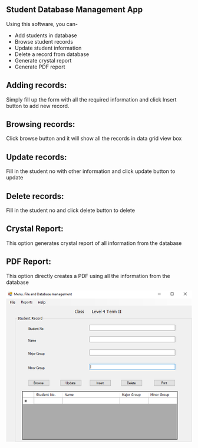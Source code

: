 ## Student Database Management App

Using this software, you can-

<ul>
 <li>Add students in database</li>
 <li>Browse student records</li>
 <li>Update student information</li>
 <li>Delete a record from database</li>
 <li>Generate crystal report</li>
 <li>Generate PDF report</li>
</ul>

## Adding records:

Simply fill up the form with all the required information and click Insert button to
add new record.


## Browsing records:

Click browse button and it will show all the records in data grid view box


## Update records:

Fill in the student no with other information and click update button to update

## Delete records:

Fill in the student no and click delete button to delete

## Crystal Report:

This option generates crystal report of all information from the database

## PDF Report:

This option directly creates a PDF using all the information from the database

 <img src="https://github.com/inspire007/StudentDatabase/blob/main/screen-1.png?raw=true"/>
